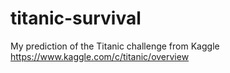 # titanic-survival
My prediction of the Titanic challenge from Kaggle https://www.kaggle.com/c/titanic/overview
